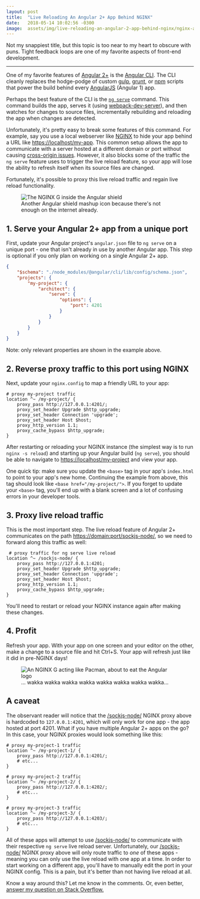 ```yaml
---
layout: post
title:  "Live Reloading An Angular 2+ App Behind NGINX"
date:   2018-05-14 10:02:56 -0300
image:  assets/img/live-reloading-an-angular-2-app-behind-nginx/nginx-angular.jpg
---
```


Not my snappiest title, but this topic is too near to my heart to obscure with puns. Tight feedback loops are one of my favorite aspects of front-end development.

<hr />

One of my favorite features of [Angular 2+](https://angular.io/) is the [Angular CLI](https://cli.angular.io/). The CLI cleanly replaces the hodge-podge of custom [gulp](https://gulpjs.com/), [grunt](https://gruntjs.com/), or [npm](https://docs.npmjs.com/files/package.json#scripts) scripts that power the build behind every [AngularJS](https://angularjs.org/) (Angular 1) app.

Perhaps the best feature of the CLI is the [`ng serve`](https://github.com/angular/angular-cli/wiki/serve) command. This command builds the app, serves it (using [webpack-dev-server](https://github.com/webpack/webpack-dev-server)), and then watches for changes to source files, incrementally rebuilding and reloading the app when changes are detected.

Unfortunately, it's pretty easy to break some features of this command. For example, say you use a local webserver like [NGINX](https://www.nginx.com/) to hide your app behind a URL like [https://localhost/my-app](). This common setup allows the app to communicate with a server hosted at a different domain or port without causing [cross-origin issues](https://developer.mozilla.org/en-US/docs/Web/HTTP/CORS). However, it also blocks some of the traffic the `ng serve` feature uses to trigger the live reload feature, so your app will lose the ability to refresh itself when its source files are changed.

Fortunately, it's possible to proxy this live reload traffic and regain live reload functionality.

<figure>
    <img src="{{ 'assets/img/live-reloading-an-angular-2-app-behind-nginx/nginx-angular.jpg' | relative_url }}" alt="The NGINX G inside the Angular shield" />
    <figcaption>Another Angular shield mashup icon because there's not enough on the internet already.</figcaption>
</figure>

## 1. Serve your Angular 2+ app from a unique port

First, update your Angular project's `angular.json` file to `ng serve` on a unique port - one that isn't already in use by another Angular app. This step is optional if you only plan on working on a single Angular 2+ app.

```json
{
    "$schema": "./node_modules/@angular/cli/lib/config/schema.json",
    "projects": {
        "my-project": {
            "architect": {
                "serve": {
                    "options": {
                        "port": 4201
                    }
                }
            }
        }
    }
}
```

Note: only relevant properties are shown in the example above.

## 2. Reverse proxy traffic to this port using NGINX

Next, update your `nginx.config` to map a friendly URL to your app:

```nginx
# proxy my-project traffic
location ^~ /my-project/ {
    proxy_pass http://127.0.0.1:4201/;
    proxy_set_header Upgrade $http_upgrade;
    proxy_set_header Connection 'upgrade';
    proxy_set_header Host $host;
    proxy_http_version 1.1;
    proxy_cache_bypass $http_upgrade;
}
```

After restarting or reloading your NGINX instance (the simplest way is to run `nginx -s reload`) and starting up your Angular build (`ng serve`), you should be able to navigate to [https://localhost/my-project]() and view your app.

One quick tip: make sure you update the `<base>` tag in your app's `index.html` to point to your app's new home. Continuing the example from above, this tag should look like `<base href="/my-project/">`. If you forget to update your `<base>` tag, you'll end up with a blank screen and a lot of confusing errors in your developer tools.

## 3. Proxy live reload traffic

This is the most important step. The live reload feature of Angular 2+ communicates on the path [https://domain:port/sockjs-node/](), so we need to forward along this traffic as well:

```nginx
 # proxy traffic for ng serve live reload
location ^~ /sockjs-node/ {
    proxy_pass http://127.0.0.1:4201;
    proxy_set_header Upgrade $http_upgrade;
    proxy_set_header Connection 'upgrade';
    proxy_set_header Host $host;
    proxy_http_version 1.1;
    proxy_cache_bypass $http_upgrade;
}
```

You'll need to restart or reload your NGINX instance again after making these changes.

## 4. Profit

Refresh your app. With your app on one screen and your editor on the other, make a change to a source file and hit <span class="keyboard-key">Ctrl</span>+<span class="keyboard-key">S</span>. Your app will refresh just like it did in pre-NGINX days!

<figure>
    <img src="{{ 'assets/img/live-reloading-an-angular-2-app-behind-nginx/pacman.jpg' | relative_url }}" alt="An NGINX G acting like Pacman, about to eat the Angular logo" />
    <figcaption>... wakka wakka wakka wakka wakka wakka wakka wakka...</figcaption>
</figure>

## A caveat

The observant reader will notice that the [/sockjs-node/]() NGINX proxy above is hardcoded to `127.0.0.1:4201`, which will only work for one app - the app hosted at port 4201. What if you have multiple Angular 2+ apps on the go? In this case, your NGINX proxies would look something like this:

```nginx
# proxy my-project-1 traffic
location ^~ /my-project-1/ {
    proxy_pass http://127.0.0.1:4201/;
    # etc...
}

# proxy my-project-2 traffic
location ^~ /my-project-2/ {
    proxy_pass http://127.0.0.1:4202/;
    # etc...
}

# proxy my-project-3 traffic
location ^~ /my-project-3/ {
    proxy_pass http://127.0.0.1:4203/;
    # etc...
}
```

All of these apps will attempt to use [/sockjs-node/]() to communicate with their respective `ng serve` live reload server. Unfortunately, our [/sockjs-node/]() NGINX proxy above will only route traffic to _one_ of these apps - meaning you can only use the live reload with one app at a time. In order to start working on a different app, you'll have to manually edit the port in your NGINX config. This is a pain, but it's better than not having live reload at all.

Know a way around this? Let me know in the comments. Or, even better, [answer my question on Stack Overflow.](https://stackoverflow.com/q/50335748/1063392)

